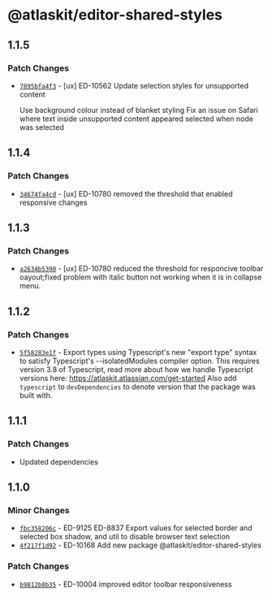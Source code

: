 # @atlaskit/editor-shared-styles

## 1.1.5

### Patch Changes

- [`7895bfa4f3`](https://bitbucket.org/atlassian/atlassian-frontend/commits/7895bfa4f3) - [ux] ED-10562 Update selection styles for unsupported content

  Use background colour instead of blanket styling
  Fix an issue on Safari where text inside unsupported content appeared selected when node was selected

## 1.1.4

### Patch Changes

- [`34674fa4cd`](https://bitbucket.org/atlassian/atlassian-frontend/commits/34674fa4cd) - [ux] ED-10780 removed the threshold that enabled responsive changes

## 1.1.3

### Patch Changes

- [`a2634b5390`](https://bitbucket.org/atlassian/atlassian-frontend/commits/a2634b5390) - [ux] ED-10780 reduced the threshold for responcive toolbar oayout;fixed problem with italic button not working when it is in collapse menu.

## 1.1.2

### Patch Changes

- [`5f58283e1f`](https://bitbucket.org/atlassian/atlassian-frontend/commits/5f58283e1f) - Export types using Typescript's new "export type" syntax to satisfy Typescript's --isolatedModules compiler option.
  This requires version 3.8 of Typescript, read more about how we handle Typescript versions here: https://atlaskit.atlassian.com/get-started
  Also add `typescript` to `devDependencies` to denote version that the package was built with.

## 1.1.1

### Patch Changes

- Updated dependencies

## 1.1.0

### Minor Changes

- [`fbc358206c`](https://bitbucket.org/atlassian/atlassian-frontend/commits/fbc358206c) - ED-9125 ED-8837 Export values for selected border and selected box shadow, and util to disable browser text selection
- [`4f217f1d92`](https://bitbucket.org/atlassian/atlassian-frontend/commits/4f217f1d92) - ED-10168 Add new package @atlaskit/editor-shared-styles

### Patch Changes

- [`b9812b8b35`](https://bitbucket.org/atlassian/atlassian-frontend/commits/b9812b8b35) - ED-10004 improved editor toolbar responsiveness
